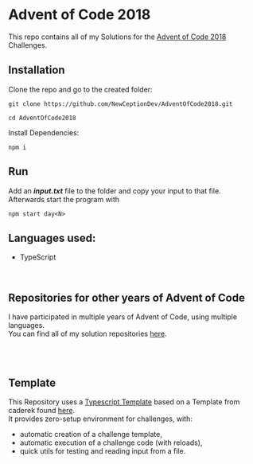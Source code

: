 # Advent of Code 2018

This repo contains all of my Solutions for the [Advent of Code 2018](https://adventofcode.com/2018) Challenges.

## Installation

Clone the repo and go to the created folder:

```
git clone https://github.com/NewCeptionDev/AdventOfCode2018.git
```

```
cd AdventOfCode2018
```

Install Dependencies:

```
npm i
```


## Run
Add an ***input.txt*** file to the folder and copy your input to that file.<br>
Afterwards start the program with
```
npm start day<N>
```


## Languages used:

- TypeScript

<br>

## Repositories for other years of Advent of Code
I have participated in multiple years of Advent of Code, using multiple languages.<br>
You can find all of my solution repositories [here](https://github.com/NewCeptionDev?tab=repositories&q=AdventOfCode&type=&language=&sort=name).

<br>
<br>


## Template

This Repository uses a [Typescript Template](https://github.com/NewCeptionDev/AdventOfCodeTemplate-for-TS) based on a Template from caderek found [here](https://github.com/caderek/aoc-starter-ts). <br>
It provides zero-setup environment for challenges, with:

- automatic creation of a challenge template,
- automatic execution of a challenge code (with reloads),
- quick utils for testing and reading input from a file.
